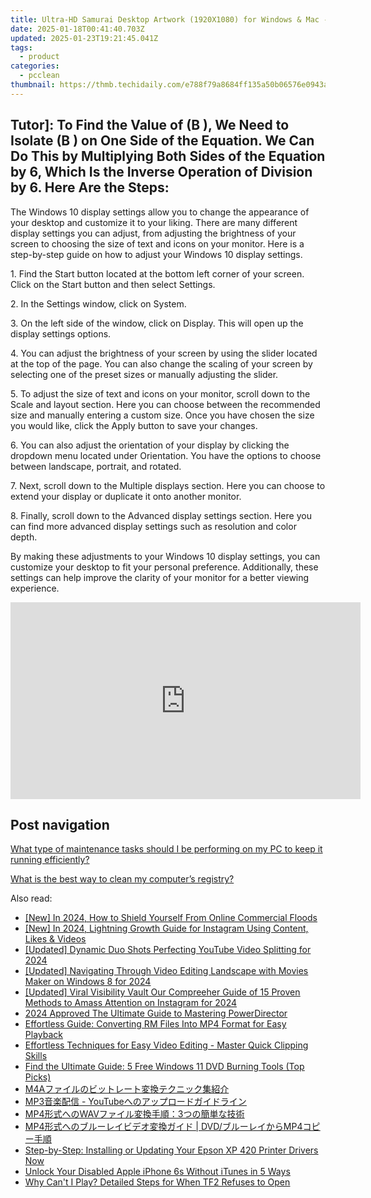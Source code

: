 ```yaml
---
title: Ultra-HD Samurai Desktop Artwork (1920X1080) for Windows & Mac - High-Quality Wallpapers by YL Computing
date: 2025-01-18T00:41:40.703Z
updated: 2025-01-23T19:21:45.041Z
tags:
  - product
categories:
  - pcclean
thumbnail: https://thmb.techidaily.com/e788f79a8684ff135a50b06576e0943a8c2779cab90284e9a264c3a4912b0271.png
---
```


## Tutor]: To Find the Value of \(B \), We Need to Isolate \(B \) on One Side of the Equation. We Can Do This by Multiplying Both Sides of the Equation by 6, Which Is the Inverse Operation of Division by 6. Here Are the Steps:

The Windows 10 display settings allow you to change the appearance of your desktop and customize it to your liking. There are many different display settings you can adjust, from adjusting the brightness of your screen to choosing the size of text and icons on your monitor. Here is a step-by-step guide on how to adjust your Windows 10 display settings. 

1\. Find the Start button located at the bottom left corner of your screen. Click on the Start button and then select Settings.

2\. In the Settings window, click on System.

3\. On the left side of the window, click on Display. This will open up the display settings options. 

4\. You can adjust the brightness of your screen by using the slider located at the top of the page. You can also change the scaling of your screen by selecting one of the preset sizes or manually adjusting the slider.

5\. To adjust the size of text and icons on your monitor, scroll down to the Scale and layout section. Here you can choose between the recommended size and manually entering a custom size. Once you have chosen the size you would like, click the Apply button to save your changes.

6\. You can also adjust the orientation of your display by clicking the dropdown menu located under Orientation. You have the options to choose between landscape, portrait, and rotated.

7\. Next, scroll down to the Multiple displays section. Here you can choose to extend your display or duplicate it onto another monitor.

8\. Finally, scroll down to the Advanced display settings section. Here you can find more advanced display settings such as resolution and color depth. 

By making these adjustments to your Windows 10 display settings, you can customize your desktop to fit your personal preference. Additionally, these settings can help improve the clarity of your monitor for a better viewing experience.

<!-- affiliate ads begin -->
<iframe width="560" height="315" src="https://www.youtube.com/embed/9sk53d1bBhY?si=yaTeDogLb3D4dYu1" title="YouTube video player" frameborder="0" allow="accelerometer; autoplay; clipboard-write; encrypted-media; gyroscope; picture-in-picture; web-share" referrerpolicy="strict-origin-when-cross-origin" allowfullscreen></iframe>
<!-- affiliate ads end -->

## Post navigation

[What type of maintenance tasks should I be performing on my PC to keep it running efficiently?](https://tools.techidaily.com/pcclean/products/)

[What is the best way to clean my computer’s registry?](https://tools.techidaily.com/pcclean/products/)

<ins class="adsbygoogle"
     style="display:block"
     data-ad-format="autorelaxed"
     data-ad-client="ca-pub-7571918770474297"
     data-ad-slot="1223367746"></ins>

<ins class="adsbygoogle"
     style="display:block"
     data-ad-client="ca-pub-7571918770474297"
     data-ad-slot="8358498916"
     data-ad-format="auto"
     data-full-width-responsive="true"></ins>

<span class="atpl-alsoreadstyle">Also read:</span>
<div><ul>
<li><a href="https://facebook-video-recording.techidaily.com/new-in-2024-how-to-shield-yourself-from-online-commercial-floods/"><u>[New] In 2024, How to Shield Yourself From Online Commercial Floods</u></a></li>
<li><a href="https://instagram-clips.techidaily.com/new-in-2024-lightning-growth-guide-for-instagram-using-content-likes-and-videos/"><u>[New] In 2024, Lightning Growth Guide for Instagram Using Content, Likes & Videos</u></a></li>
<li><a href="https://facebook-video-footage.techidaily.com/updated-dynamic-duo-shots-perfecting-youtube-video-splitting-for-2024/"><u>[Updated] Dynamic Duo Shots Perfecting YouTube Video Splitting for 2024</u></a></li>
<li><a href="https://fox-direct.techidaily.com/updated-navigating-through-video-editing-landscape-with-movies-maker-on-windows-8-for-2024/"><u>[Updated] Navigating Through Video Editing Landscape with Movies Maker on Windows 8 for 2024</u></a></li>
<li><a href="https://instagram-video-recordings.techidaily.com/updated-viral-visibility-vault-our-compreeher-guide-of-15-proven-methods-to-amass-attention-on-instagram-for-2024/"><u>[Updated] Viral Visibility Vault Our Compreeher Guide of 15 Proven Methods to Amass Attention on Instagram for 2024</u></a></li>
<li><a href="https://some-approaches.techidaily.com/2024-approved-the-ultimate-guide-to-mastering-powerdirector/"><u>2024 Approved The Ultimate Guide to Mastering PowerDirector</u></a></li>
<li><a href="https://discover-bits.techidaily.com/effortless-guide-converting-rm-files-into-mp4-format-for-easy-playback/"><u>Effortless Guide: Converting RM Files Into MP4 Format for Easy Playback</u></a></li>
<li><a href="https://discover-bits.techidaily.com/effortless-techniques-for-easy-video-editing-master-quick-clipping-skills/"><u>Effortless Techniques for Easy Video Editing - Master Quick Clipping Skills</u></a></li>
<li><a href="https://discover-bits.techidaily.com/find-the-ultimate-guide-5-free-windows-11-dvd-burning-tools-top-picks/"><u>Find the Ultimate Guide: 5 Free Windows 11 DVD Burning Tools (Top Picks)</u></a></li>
<li><a href="https://discover-bits.techidaily.com/m4a/"><u>M4Aファイルのビットレート変換テクニック集紹介</u></a></li>
<li><a href="https://discover-bits.techidaily.com/mp3-youtube/"><u>MP3音楽配信 - YouTubeへのアップロードガイドライン</u></a></li>
<li><a href="https://discover-bits.techidaily.com/mp4wav3/"><u>MP4形式へのWAVファイル変換手順：3つの簡単な技術</u></a></li>
<li><a href="https://discover-bits.techidaily.com/mp4-dvdmp4/"><u>MP4形式へのブルーレイビデオ変換ガイド | DVD/ブルーレイからMP4コピー手順</u></a></li>
<li><a href="https://hardware-updates.techidaily.com/step-by-step-installing-or-updating-your-epson-xp-420-printer-drivers-now/"><u>Step-by-Step: Installing or Updating Your Epson XP 420 Printer Drivers Now</u></a></li>
<li><a href="https://ios-unlock.techidaily.com/unlock-your-disabled-apple-iphone-6s-without-itunes-in-5-ways-by-drfone-ios/"><u>Unlock Your Disabled Apple iPhone 6s Without iTunes in 5 Ways</u></a></li>
<li><a href="https://win-blog.techidaily.com/why-cant-i-play-detailed-steps-for-when-tf2-refuses-to-open/"><u>Why Can't I Play? Detailed Steps for When TF2 Refuses to Open</u></a></li>
</ul></div>

